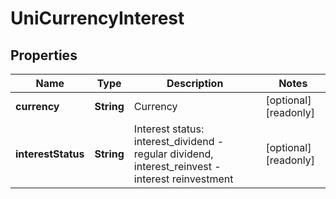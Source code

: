 
# UniCurrencyInterest

## Properties

Name | Type | Description | Notes
------------ | ------------- | ------------- | -------------
**currency** | **String** | Currency |  [optional] [readonly]
**interestStatus** | **String** | Interest status: interest_dividend - regular dividend, interest_reinvest - interest reinvestment |  [optional] [readonly]

